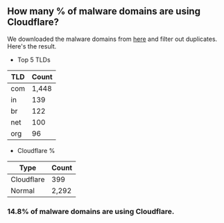 ## How many % of malware domains are using Cloudflare?


We downloaded the malware domains from [here](https://urlhaus.abuse.ch) and filter out duplicates.
Here's the result.


[//]: # (start replacement)


- Top 5 TLDs

| TLD | Count |
| --- | --- |
| com | 1,448 |
| in | 139 |
| br | 122 |
| net | 100 |
| org | 96 |


- Cloudflare %

| Type | Count |
| --- | --- |
| Cloudflare | 399 |
| Normal | 2,292 |


### 14.8% of malware domains are using Cloudflare.